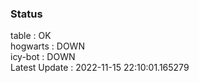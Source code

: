 ### Status


table : OK  
hogwarts : DOWN  
icy-bot : DOWN  
Latest Update : 2022-11-15 22:10:01.165279
